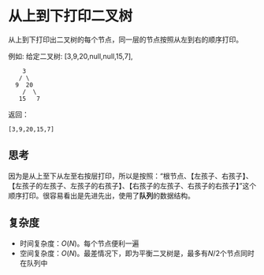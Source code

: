 # 从上到下打印二叉树

从上到下打印出二叉树的每个节点，同一层的节点按照从左到右的顺序打印。

 

例如:
给定二叉树: [3,9,20,null,null,15,7],

    	3
       / \
      9  20
        /  \
       15   7

返回：

```
[3,9,20,15,7]
```



## 思考

因为是从上至下从左至右按层打印，所以是按照：“根节点、【左孩子、右孩子】、【左孩子的左孩子、左孩子的右孩子】、【右孩子的左孩子、右孩子的右孩子】”这个顺序打印。很容易看出是先进先出，使用了**队列**的数据结构。

## 复杂度

- 时间复杂度：$O(N)$。每个节点便利一遍
- 空间复杂度：$O(N)$。最差情况下，即为平衡二叉树是，最多有$N/2$个节点同时在队列中